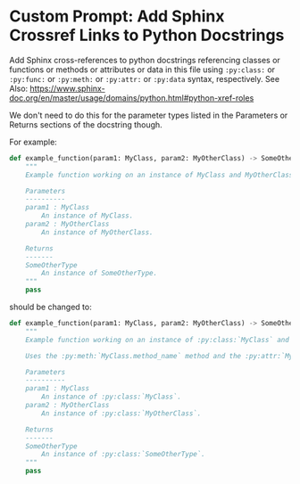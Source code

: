 # Custom Prompt: Add Sphinx Crossref Links to Python Docstrings

Add Sphinx cross-references to python docstrings referencing classes or functions or methods or attributes or data in this file using `:py:class:` or `:py:func:` or `:py:meth:` or `:py:attr:` or `:py:data` syntax, respectively.
See Also: <https://www.sphinx-doc.org/en/master/usage/domains/python.html#python-xref-roles>

We don't need to do this for the parameter types listed in the Parameters or Returns sections of the docstring though.

For example:

```python
def example_function(param1: MyClass, param2: MyOtherClass) -> SomeOtherType:
    """
    Example function working on an instance of MyClass and MyOtherClass.

    Parameters
    ----------
    param1 : MyClass
        An instance of MyClass.
    param2 : MyOtherClass
        An instance of MyOtherClass.

    Returns
    -------
    SomeOtherType
        An instance of SomeOtherType.
    """
    pass
```

should be changed to:

```python
def example_function(param1: MyClass, param2: MyOtherClass) -> SomeOtherType:
    """
    Example function working on an instance of :py:class:`MyClass` and :py:class:`MyOtherClass`.

    Uses the :py:meth:`MyClass.method_name` method and the :py:attr:`MyOtherClass.attribute_name` attribute.

    Parameters
    ----------
    param1 : MyClass
        An instance of :py:class:`MyClass`.
    param2 : MyOtherClass
        An instance of :py:class:`MyOtherClass`.

    Returns
    -------
    SomeOtherType
        An instance of :py:class:`SomeOtherType`.
    """
    pass
```
